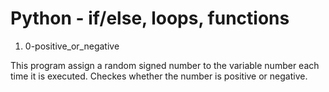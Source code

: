 # Python - if/else, loops, functions
1. 0-positive_or_negative

This program assign a random signed number to the variable number each time it is executed. Checkes whether the number is positive or negative.
